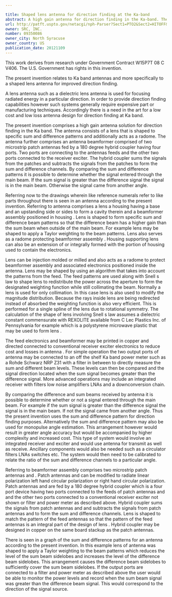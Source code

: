 ```yaml
---

title: Shaped lens antenna for direction finding at the Ka-band
abstract: A high gain antenna for direction finding in the Ka-band. The antenna consists of a lens antenna fed by two micro strip patch antennas. The printed patch antennas are fed by a 180 degree hybrid coupler having four ports, with two ports connected to the feeds of the patch antennas and the other two ports connected to the receiver/exciter. The hybrid sums the signals from the patches and subtracts the signals from the patches to form sum and difference channels. By comparing the sum and difference channels, a user can determine whether the signal entered through the main beam. For example, if the sum signal is greater than the difference signal, the signal is in the main beam. If not, the signal came from another angle.
url: http://patft.uspto.gov/netacgi/nph-Parser?Sect1=PTO2&Sect2=HITOFF&p=1&u=%2Fnetahtml%2FPTO%2Fsearch-adv.htm&r=1&f=G&l=50&d=PALL&S1=09350086&OS=09350086&RS=09350086
owner: SRC, INC.
number: 09350086
owner_city: North Syracuse
owner_country: US
publication_date: 20121109
---
```

This work derives from research under Government Contract W15P7T 08 C V406. The U.S. Government has rights in this invention.

The present invention relates to Ka band antennas and more specifically to a shaped lens antenna for improved direction finding.

A lens antenna such as a dielectric lens antenna is used for focusing radiated energy in a particular direction. In order to provide direction finding capabilities however such systems generally require expensive part or manufacturing techniques. Accordingly there is a need in the art for a low cost and low loss antenna design for direction finding at Ka band.

The present invention comprises a high gain antenna solution for direction finding in the Ka band. The antenna consists of a lens that is shaped to specific sum and difference patterns and additionally acts as a radome. The antenna further comprises an antenna beamformer comprised of two microstrip patch antennas fed by a 180 degree hybrid coupler having four ports. Two ports are connecting to the antennas feeds and the other two ports connected to the receiver exciter. The hybrid coupler sums the signals from the patches and subtracts the signals from the patches to form the sum and difference channels. By comparing the sum and difference patterns it is possible to determine whether the signal entered through the main beam. If the sum signal is greater than the difference signal the signal is in the main beam. Otherwise the signal came from another angle.

Referring now to the drawings wherein like reference numerals refer to like parts throughout there is seen in an antenna according to the present invention. Referring to antenna comprises a lens a housing having a base and an upstanding side or sides to form a cavity therein and a beamformer assembly positioned in housing . Lens is shaped to form specific sum and difference beam patterns so that the difference beam has a higher gain than the sum beam when outside of the main beam. For example lens may be shaped to apply a Taylor weighting to the beam patterns. Lens also serves as a radome protecting beamformer assembly . Housing supporting lens can also be an extension of or integrally formed with the portion of housing used to contain the electronics.

Lens can be injection molded or milled and also acts as a radome to protect beamformer assembly and associated electronics positioned inside the antenna. Lens may be shaped by using an algorithm that takes into account the patterns from the feed. The feed patterns are used along with Snell s law to shape lens to redistribute the power across the aperture to form the designated weighting function while still collimating the beam. Normally a lens is used for only collimation. In this case lens is also used to modify the magnitude distribution. Because the rays inside lens are being redirected instead of absorbed the weighting function is also very efficient. This is performed for a single spline of the lens due to rotational symmetry. The calculation of the shape of lens involving Snell s law assumes a dielectric constant commensurate with REXOLITE available from C Lec Plastics Inc. of Pennsylvania for example which is a polystyrene microwave plastic that may be used to form lens .

The feed electronics and beamformer may be printed in copper and directed connected to conventional receiver exciter electronics to reduce cost and losses in antenna . For simple operation the two output ports of antenna may be connected to an off the shelf Ka band power meter such as a Rohde Schwarz NRP Z31 with a filter in between to directly measure the sum and different beam levels. These levels can then be compared and the signal direction located when the sum signal becomes greater than the difference signal. More advanced operations may include an integrated receiver with filters low noise amplifiers LNAs and a downconversion chain.

By comparing the difference and sum beams received by antenna it is possible to determine whether or not a signal entered through the main beam. For example if the sum signal is greater than the difference signal the signal is in the main beam. If not the signal came from another angle. Thus the present invention uses the sum and difference pattern for direction finding purposes. Alternatively the sum and difference pattern may also be used for monopulse angle estimation. This arrangement however would result in greater angle accuracy but would be accompanied by higher complexity and increased cost. This type of system would involve an integrated receiver and exciter and would use antenna for transmit as well as receive. Ancillary components would also be needed such as a circulator filters LNAs switches etc. The system would then need to be calibrated to relate the ratio of the sum and difference channels to a particular angle.

Referring to beamformer assembly comprises two microstrip patch antennas and . Patch antennas and can be modified to radiate linear polarization left hand circular polarization or right hand circular polarization. Patch antennas and are fed by a 180 degree hybrid coupler which is a four port device having two ports connected to the feeds of patch antennas and and the other two ports connected to a conventional receiver exciter not shown or filter and power meter as described above. Hybrid coupler sums the signals from patch antennas and and subtracts the signals from patch antennas and to form the sum and difference channels. Lens is shaped to match the pattern of the feed antennas so that the pattern of the feed antennas is an integral part of the design of lens . Hybrid coupler may be designed in copper on the same board stackup as the patch antennas.

There is seen in a graph of the sum and difference patterns for an antenna according to the present invention. In this example lens of antenna was shaped to apply a Taylor weighting to the beam patterns which reduces the level of the sum beam sidelobes and increases the level of the difference beam sidelobes. This arrangement causes the difference beam sidelobes to sufficiently cover the sum beam sidelobes. If the output ports are connected to a filter and power meter as described above the user would be able to monitor the power levels and record when the sum beam signal was greater than the difference beam signal. This would correspond to the direction of the signal source.

